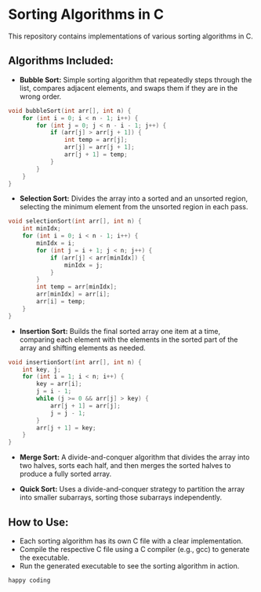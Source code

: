 # Sorting Algorithms in C

This repository contains implementations of various sorting algorithms in C.

## Algorithms Included:

- **Bubble Sort:** Simple sorting algorithm that repeatedly steps through the list, compares adjacent elements, and swaps them if they are in the wrong order.

```c
void bubbleSort(int arr[], int n) {
    for (int i = 0; i < n - 1; i++) {
        for (int j = 0; j < n - i - 1; j++) {
            if (arr[j] > arr[j + 1]) {
                int temp = arr[j];
                arr[j] = arr[j + 1];
                arr[j + 1] = temp;
            }
        }
    }
}
```

- **Selection Sort:** Divides the array into a sorted and an unsorted region, selecting the minimum element from the unsorted region in each pass.

```c
void selectionSort(int arr[], int n) {
    int minIdx;
    for (int i = 0; i < n - 1; i++) {
        minIdx = i;
        for (int j = i + 1; j < n; j++) {
            if (arr[j] < arr[minIdx]) {
                minIdx = j;
            }
        }
        int temp = arr[minIdx];
        arr[minIdx] = arr[i];
        arr[i] = temp;
    }
}
```

- **Insertion Sort:** Builds the final sorted array one item at a time, comparing each element with the elements in the sorted part of the array and shifting elements as needed.

```c
void insertionSort(int arr[], int n) {
    int key, j;
    for (int i = 1; i < n; i++) {
        key = arr[i];
        j = i - 1;
        while (j >= 0 && arr[j] > key) {
            arr[j + 1] = arr[j];
            j = j - 1;
        }
        arr[j + 1] = key;
    }
}
```
- **Merge Sort:** A divide-and-conquer algorithm that divides the array into two halves, sorts each half, and then merges the sorted halves to produce a fully sorted array.

- **Quick Sort:** Uses a divide-and-conquer strategy to partition the array into smaller subarrays, sorting those subarrays independently.

## How to Use:

- Each sorting algorithm has its own C file with a clear implementation.
- Compile the respective C file using a C compiler (e.g., gcc) to generate the executable.
- Run the generated executable to see the sorting algorithm in action.

`happy coding`

